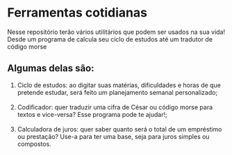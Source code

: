 # Ferramentas cotidianas

Nesse repositório terão vários utilitários que podem ser usados na sua vida! Desde um programa de calcula seu ciclo de estudos até um tradutor de código morse

## Algumas delas são:

1. Ciclo de estudos: ao digitar suas matérias, dificuldades e horas de que pretende estudar, será feito um planejamento semanal personalizado; <br><br>
2. Codificador: quer traduzir uma cifra de César ou código morse para textos e vice-versa? Esse programa pode te ajudar!; <br><br>
3. Calculadora de juros: quer saber quanto será o total de um empréstimo ou prestação? Use-a para ter uma base, seja para juros simples ou compostos.  